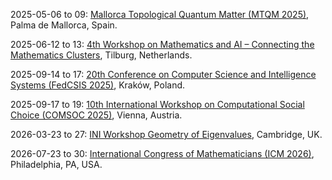 2025-05-06 to 09: [Mallorca Topological Quantum Matter (MTQM 2025)](https://mtqm25.com/), Palma de Mallorca, Spain.

2025-06-12 to 13: [4th Workshop on Mathematics and AI – Connecting the Mathematics Clusters](https://aimath.nl/index.php/2025/03/13/4th-aim-cluster-event-tilburg/), Tilburg, Netherlands.

2025-09-14 to 17: [20th Conference on Computer Science and Intelligence Systems (FedCSIS 2025)](https://2025.fedcsis.org/), Kraków, Poland.

2025-09-17 to 19: [10th International Workshop on Computational Social Choice (COMSOC 2025)](https://www.ac.tuwien.ac.at/comsoc2025/), Vienna, Austria.

2026-03-23 to 27: [INI Workshop Geometry of Eigenvalues](https://www.newton.ac.uk/event/gstw02/), Cambridge, UK.

2026-07-23 to 30: [International Congress of Mathematicians (ICM 2026)](https://icm2026.org), Philadelphia, PA, USA.

